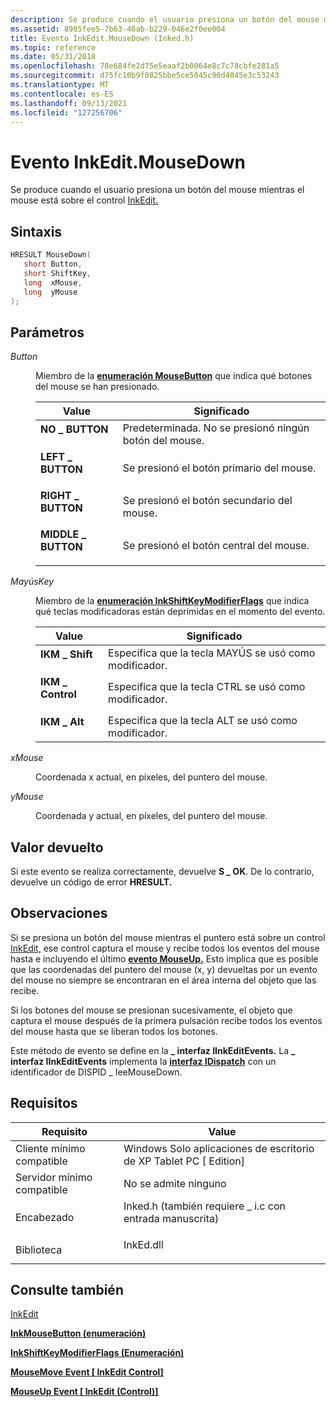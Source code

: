 ```yaml
---
description: Se produce cuando el usuario presiona un botón del mouse mientras el mouse está sobre el control InkEdit.
ms.assetid: 8985fee5-7b63-46ab-b229-046e2f0ee004
title: Evento InkEdit.MouseDown (Inked.h)
ms.topic: reference
ms.date: 05/31/2018
ms.openlocfilehash: 78e684fe2d75e5eaaf2b0064e8c7c78cbfe281a5
ms.sourcegitcommit: d75fc10b9f0825bbe5ce5045c90d4045e3c53243
ms.translationtype: MT
ms.contentlocale: es-ES
ms.lasthandoff: 09/13/2021
ms.locfileid: "127256706"
---
```

# <a name="inkeditmousedown-event"></a>Evento InkEdit.MouseDown

Se produce cuando el usuario presiona un botón del mouse mientras el mouse está sobre el control [InkEdit.](inkedit-control-reference.md)

## <a name="syntax"></a>Sintaxis


```C++
HRESULT MouseDown(
   short Button,
   short ShiftKey,
   long  xMouse,
   long  yMouse
);
```



## <a name="parameters"></a>Parámetros

<dl> <dt>

*Button* 
</dt> <dd>

Miembro de la [**enumeración MouseButton**](/windows/desktop/api/inked/ne-inked-mousebutton) que indica qué botones del mouse se han presionado.



| Value                                                                                                                                                            | Significado                                           |
|------------------------------------------------------------------------------------------------------------------------------------------------------------------|---------------------------------------------------|
| <span id="NO_BUTTON_"></span><span id="no_button_"></span><dl> <dt>**NO \_ BUTTON**</dt> </dl>             | Predeterminada. No se presionó ningún botón del mouse. <br/> |
| <span id="LEFT_BUTTON_"></span><span id="left_button_"></span><dl> <dt>**LEFT \_ BUTTON**</dt> </dl>       | Se presionó el botón primario del mouse. <br/>    |
| <span id="RIGHT_BUTTON_"></span><span id="right_button_"></span><dl> <dt>**RIGHT \_ BUTTON**</dt> </dl>    | Se presionó el botón secundario del mouse. <br/>   |
| <span id="MIDDLE_BUTTON_"></span><span id="middle_button_"></span><dl> <dt>**MIDDLE \_ BUTTON**</dt> </dl> | Se presionó el botón central del mouse. <br/>  |



 

</dd> <dt>

*MayúsKey* 
</dt> <dd>

Miembro de la [**enumeración InkShiftKeyModifierFlags**](/windows/desktop/api/msinkaut/ne-msinkaut-inkshiftkeymodifierflags) que indica qué teclas modificadoras están deprimidas en el momento del evento.



| Value                                                                                                                                                                                     | Significado                                                          |
|-------------------------------------------------------------------------------------------------------------------------------------------------------------------------------------------|------------------------------------------------------------------|
| <span id="IKM_Shift"></span><span id="ikm_shift"></span><span id="IKM_SHIFT"></span><dl> <dt>**IKM \_ Shift**</dt> </dl>             | Especifica que la tecla MAYÚS se usó como modificador. <br/> |
| <span id="IKM_Control_"></span><span id="ikm_control_"></span><span id="IKM_CONTROL_"></span><dl> <dt>**IKM \_ Control**</dt> </dl> | Especifica que la tecla CTRL se usó como modificador. <br/>  |
| <span id="IKM_Alt_"></span><span id="ikm_alt_"></span><span id="IKM_ALT_"></span><dl> <dt>**IKM \_ Alt**</dt> </dl>                 | Especifica que la tecla ALT se usó como modificador. <br/>   |



 

</dd> <dt>

*xMouse* 
</dt> <dd>

Coordenada x actual, en píxeles, del puntero del mouse.

</dd> <dt>

*yMouse* 
</dt> <dd>

Coordenada y actual, en píxeles, del puntero del mouse.

</dd> </dl>

## <a name="return-value"></a>Valor devuelto

Si este evento se realiza correctamente, devuelve **S \_ OK**. De lo contrario, devuelve un código de error **HRESULT.**

## <a name="remarks"></a>Observaciones

Si se presiona un botón del mouse mientras el puntero está sobre un control [InkEdit,](inkedit-control-reference.md) ese control captura el mouse y recibe todos los eventos del mouse hasta e incluyendo el último [**evento MouseUp.**](inkedit-mouseup.md) Esto implica que es posible que las coordenadas del puntero del mouse (x, y) devueltas por un evento del mouse no siempre se encontraran en el área interna del objeto que las recibe.

Si los botones del mouse se presionan sucesivamente, el objeto que captura el mouse después de la primera pulsación recibe todos los eventos del mouse hasta que se liberan todos los botones.

Este método de evento se define en la **\_ interfaz IInkEditEvents.** La **\_ interfaz IInkEditEvents** implementa la [**interfaz IDispatch**](/windows/win32/api/oaidl/nn-oaidl-idispatch) con un identificador de DISPID \_ IeeMouseDown.

## <a name="requirements"></a>Requisitos



| Requisito | Value |
|-------------------------------------|---------------------------------------------------------------------------------------------------------------|
| Cliente mínimo compatible<br/> | Windows Solo aplicaciones de escritorio de XP Tablet PC \[ Edition\]<br/>                                                 |
| Servidor mínimo compatible<br/> | No se admite ninguno<br/>                                                                                     |
| Encabezado<br/>                   | <dl> <dt>Inked.h (también requiere \_ i.c con entrada manuscrita)</dt> </dl> |
| Biblioteca<br/>                  | <dl> <dt>InkEd.dll</dt> </dl>                          |



## <a name="see-also"></a>Consulte también

<dl> <dt>

[InkEdit](inkedit-control-reference.md)
</dt> <dt>

[**InkMouseButton (enumeración)**](/windows/desktop/api/msinkaut/ne-msinkaut-inkmousebutton)
</dt> <dt>

[**InkShiftKeyModifierFlags (Enumeración)**](/windows/desktop/api/msinkaut/ne-msinkaut-inkshiftkeymodifierflags)
</dt> <dt>

[**MouseMove Event \[ InkEdit Control\]**](inkedit-mousemove.md)
</dt> <dt>

[**MouseUp Event \[ InkEdit (Control)\]**](inkedit-mouseup.md)
</dt> </dl>

 

